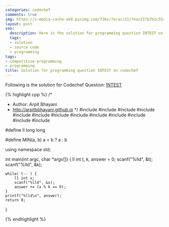 ```yaml
---
categories: codechef
comments: true
img: https://s-media-cache-ak0.pinimg.com/736x/7e/ac/21/7eac217b7b1c55ab7fd56758e4e181be.jpg
layout: post
seo:
  description: Here is the solution for programming question INTEST on codechef
  tags:
  - solution
  - source code
  - programming
tags:
- competitive-programming
- programming
title: Solution for programming question INTEST on codechef
---
```


Following is the solution for Codechef Question: [INTEST](https://www.codechef.com/problems/INTEST)

{% highlight cpp %}
/*
 *  Author: Arpit Bhayani
 *  http://arpitbbhayani.github.io
 */
#include <cmath>
#include <cstdio>
#include <cstdlib>
#include <climits>
#include <deque>
#include <iostream>
#include <list>
#include <limits>
#include <map>
#include <queue>
#include <set>
#include <stack>
#include <vector>

#define ll long long

#define MIN(a, b) a < b ? a : b

using namespace std;

int main(int argc, char *argv[]) {
    ll int t, k, answer = 0;
    scanf("%lld", &t);
    scanf("%lld", &k);

    while( t-- ) {
        ll int x;
        scanf("%lld", &x);
        answer += (x % k == 0);
    }
    printf("%lld\n", answer);
    return 0;
}

{% endhighlight %}
